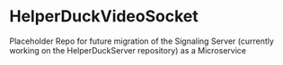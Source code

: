 # HelperDuckVideoSocket

Placeholder Repo for future migration of the Signaling Server (currently working on the HelperDuckServer repository) as a Microservice
